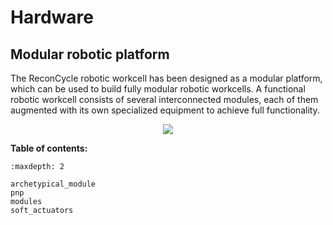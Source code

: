 # Hardware

## Modular robotic platform 

The ReconCycle robotic workcell has been designed as a modular platform, which can be used to build fully modular robotic workcells. A functional robotic workcell consists of several interconnected modules, each of them augmented with its own specialized equipment to achieve full functionality.

<p align="center">
  <img src="/figures/modules/Archetypical_module_2.jpg" />
</p>

**Table of contents:**

```{toctree}
:maxdepth: 2

archetypical_module
pnp
modules
soft_actuators
```
